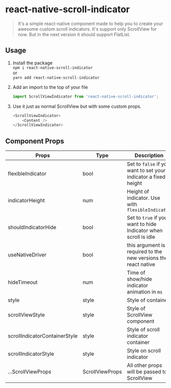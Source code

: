 # react-native-scroll-indicator

> It's a simple react-native component made to help you to create your awesome custom scroll indicators. It's support only ScrollView for now. But in the next version it should support FlatList.

## Usage
1. Install the package <br />
    `npm i react-native-scroll-indicator`<br />
    or<br />
    `yarn add react-native-scroll-indicator`<br />


2. Add an import to the top of your file
    ```javascript
    import ScrollViewIndicator from 'react-native-scroll-indicator';
    ```
3. Use it just as normal ScrollView but with some custom props.
    ```javascript
    <ScrollViewIndicator>
        <Content />
    </ScrollViewIndicator>
    ```
    
## Component Props

| Props                | Type              | Description                                                                                                                                                                                     | Default |
|----------------------|-------------------|-------------------------------------------------------------------------------------------------------------------------------------------------------------------------------------------------|---------|
| flexibleIndicator               | bool             | Set to `false` if you want to set your indicator a fixed height | true      |
| indicatorHeight              | num               | Height of indicator. Use with `flexibleIndicator`                                                                                                                                                                       | 200       |
| shouldIndicatorHide               | bool   | Set to `true` if you want to hide Indicator when scroll is idle | true
| useNativeDriver               | bool   | this argument is required to the new versions the react native | true
| hideTimeout | num | Time of show/hide indicator animation in `ms`   | 500    |
| style     | style            | Style of container | {} |
| scrollViewStyle     | style            | Style of ScrollView component | {} |
| scrollIndicatorContainerStyle     | style            | Style of scroll indicator container | {} |
| scrollIndicatorStyle     | style            | Style on scroll indicator | {} |
| ...ScrollViewProps     | ScrollViewProps            | All other props will be passed to ScrollView | {} |
